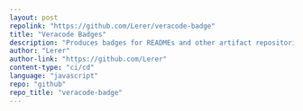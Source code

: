 ```yaml
---
layout: post
repolink: "https://github.com/Lerer/veracode-badge"
title: "Veracode Badges"
description: "Produces badges for READMEs and other artifact repositories showing the status of Veracode policy scans."
author: "Lerer"
author-link: "https://github.com/Lerer"
content-type: "ci/cd"
language: "javascript"
repo: "github"
repo_title: "veracode-badge"
---
```

